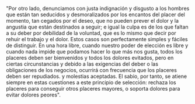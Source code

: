 "Por otro lado, denunciamos con justa indignación y disgusto a los hombres que están tan
seducidos y desmoralizados por los encantos del placer del momento, tan cegados por el deseo,
que no pueden prever el dolor y la angustia que están destinados a seguir; e igual la culpa es 
de los que faltan a su deber por debilidad de la voluntad, que es lo mismo que decir por rehuir
el trabajo y el dolor. Estos casos son perfectamente simples y fáciles de distinguir. En una 
hora libre, cuando nuestro poder de elección es libre y cuando nada impide que podamos hacer 
lo que más nos gusta, todos los placeres deben ser bienvenidos y todos los dolores evitados, 
pero en ciertas circunstancias y debido a las exigencias del deber o las obligaciones de los 
negocios, ocurrirá con frecuencia que los placeres deben ser repudiados. y molestias aceptadas.
El sabio, por tanto, se atiene siempre en estas cuestiones a este principio de selección: rechaza 
los placeres para conseguir otros placeres mayores, o soporta dolores para evitar 
dolores peores".